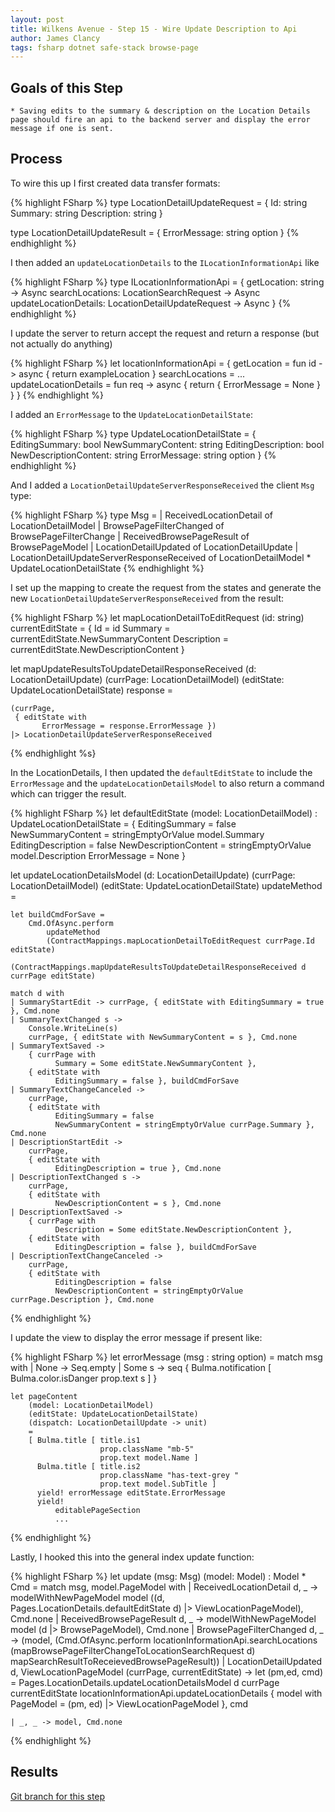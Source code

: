 ```yaml
---
layout: post
title: Wilkens Avenue - Step 15 - Wire Update Description to Api
author: James Clancy
tags: fsharp dotnet safe-stack browse-page
---
```


## Goals of this Step
    * Saving edits to the summary & description on the Location Details page should fire an api to the backend server and display the error message if one is sent. 

## Process

To wire this up I first created data transfer formats:

{% highlight FSharp %}
type LocationDetailUpdateRequest =
    { Id: string
      Summary: string
      Description: string }

type LocationDetailUpdateResult = { ErrorMessage: string option }
{% endhighlight %}

I then added an `updateLocationDetails` to the `ILocationInformationApi` like 

{% highlight FSharp %}
type ILocationInformationApi =
    { getLocation: string -> Async<LocationDetailModel>
      searchLocations: LocationSearchRequest -> Async<LocationSearchResult>
      updateLocationDetails: LocationDetailUpdateRequest -> Async<LocationDetailUpdateResult> }
{% endhighlight %}

I update the server to return accept the request and return a response (but not actually do anything)

{% highlight FSharp %}
let locationInformationApi =
    { getLocation = fun id -> async { return exampleLocation }
      searchLocations =
          ...
      updateLocationDetails = fun req -> async { return { ErrorMessage = None } }
    }
{% endhighlight %}

I added an `ErrorMessage` to the `UpdateLocationDetailState`:

{% highlight FSharp %}
type UpdateLocationDetailState =
    { EditingSummary: bool
      NewSummaryContent: string
      EditingDescription: bool
      NewDescriptionContent: string
      ErrorMessage: string option }
{% endhighlight %}

And I added a `LocationDetailUpdateServerResponseReceived` the client `Msg` type:

{% highlight FSharp %}
type Msg =
    | ReceivedLocationDetail of LocationDetailModel
    | BrowsePageFilterChanged of BrowsePageFilterChange
    | ReceivedBrowsePageResult of BrowsePageModel
    | LocationDetailUpdated of LocationDetailUpdate
    | LocationDetailUpdateServerResponseReceived of LocationDetailModel * UpdateLocationDetailState
{% endhighlight %}

I set up the mapping to create the request from the states and generate the new `LocationDetailUpdateServerResponseReceived` from the result:

{% highlight FSharp %}
let mapLocationDetailToEditRequest (id: string) currentEditState =
    { Id = id
      Summary = currentEditState.NewSummaryContent
      Description = currentEditState.NewDescriptionContent }

let mapUpdateResultsToUpdateDetailResponseReceived
    (d: LocationDetailUpdate)
    (currPage: LocationDetailModel)
    (editState: UpdateLocationDetailState)
    response
    =

    (currPage,
     { editState with
           ErrorMessage = response.ErrorMessage })
    |> LocationDetailUpdateServerResponseReceived
{% endhighlight %s}


In the LocationDetails, I then updated the `defaultEditState` to include the `ErrorMessage` and the `updateLocationDetailsModel` to also return a command which can trigger the result. 

{% highlight FSharp %}
let defaultEditState (model: LocationDetailModel) : UpdateLocationDetailState =
    { EditingSummary = false
      NewSummaryContent = stringEmptyOrValue model.Summary
      EditingDescription = false
      NewDescriptionContent = stringEmptyOrValue model.Description
      ErrorMessage = None }

let updateLocationDetailsModel
    (d: LocationDetailUpdate)
    (currPage: LocationDetailModel)
    (editState: UpdateLocationDetailState)
    updateMethod
    =

    let buildCmdForSave =
        Cmd.OfAsync.perform
            updateMethod
            (ContractMappings.mapLocationDetailToEditRequest currPage.Id editState)
            (ContractMappings.mapUpdateResultsToUpdateDetailResponseReceived d currPage editState)

    match d with
    | SummaryStartEdit -> currPage, { editState with EditingSummary = true }, Cmd.none
    | SummaryTextChanged s ->
        Console.WriteLine(s)
        currPage, { editState with NewSummaryContent = s }, Cmd.none
    | SummaryTextSaved ->
        { currPage with
              Summary = Some editState.NewSummaryContent },
        { editState with
              EditingSummary = false }, buildCmdForSave
    | SummaryTextChangeCanceled ->
        currPage,
        { editState with
              EditingSummary = false
              NewSummaryContent = stringEmptyOrValue currPage.Summary }, Cmd.none
    | DescriptionStartEdit ->
        currPage,
        { editState with
              EditingDescription = true }, Cmd.none
    | DescriptionTextChanged s ->
        currPage,
        { editState with
              NewDescriptionContent = s }, Cmd.none
    | DescriptionTextSaved ->
        { currPage with
              Description = Some editState.NewDescriptionContent },
        { editState with
              EditingDescription = false }, buildCmdForSave
    | DescriptionTextChangeCanceled ->
        currPage,
        { editState with
              EditingDescription = false
              NewDescriptionContent = stringEmptyOrValue currPage.Description }, Cmd.none
{% endhighlight %}

I update the view to display the error message if present like:

{% highlight FSharp %}
    let errorMessage (msg : string option) =
        match msg with
        | None -> Seq.empty
        | Some s -> seq {
            Bulma.notification [
                Bulma.color.isDanger
                prop.text s
                ]
            }

    let pageContent
        (model: LocationDetailModel)
        (editState: UpdateLocationDetailState)
        (dispatch: LocationDetailUpdate -> unit)
        =
        [ Bulma.title [ title.is1
                        prop.className "mb-5"
                        prop.text model.Name ]
          Bulma.title [ title.is2
                        prop.className "has-text-grey "
                        prop.text model.SubTitle ]
          yield! errorMessage editState.ErrorMessage
          yield!
              editablePageSection
              ...
{% endhighlight %}

Lastly, I hooked this into the general index update function:


{% highlight FSharp %}
let update (msg: Msg) (model: Model) : Model * Cmd<Msg> =
    match msg, model.PageModel with
    | ReceivedLocationDetail d, _ ->
        modelWithNewPageModel
            model
            ((d, Pages.LocationDetails.defaultEditState d)
             |> ViewLocationPageModel),
        Cmd.none
    | ReceivedBrowsePageResult d, _ -> modelWithNewPageModel model (d |> BrowsePageModel), Cmd.none
    | BrowsePageFilterChanged d, _ ->
        (model,
         (Cmd.OfAsync.perform
             locationInformationApi.searchLocations
             (mapBrowsePageFilterChangeToLocationSearchRequest d)
             mapSearchResultToReceievedBrowsePageResult))
    | LocationDetailUpdated d, ViewLocationPageModel (currPage, currentEditState) ->
        let (pm,ed, cmd) =  Pages.LocationDetails.updateLocationDetailsModel d currPage currentEditState locationInformationApi.updateLocationDetails
        { model with
              PageModel =
                 (pm, ed)
                  |> ViewLocationPageModel }, cmd

    | _, _ -> model, Cmd.none
{% endhighlight %}

## Results


[Git branch for this step](https://github.com/jamesclancy/WilkensAvenue/tree/step-15)